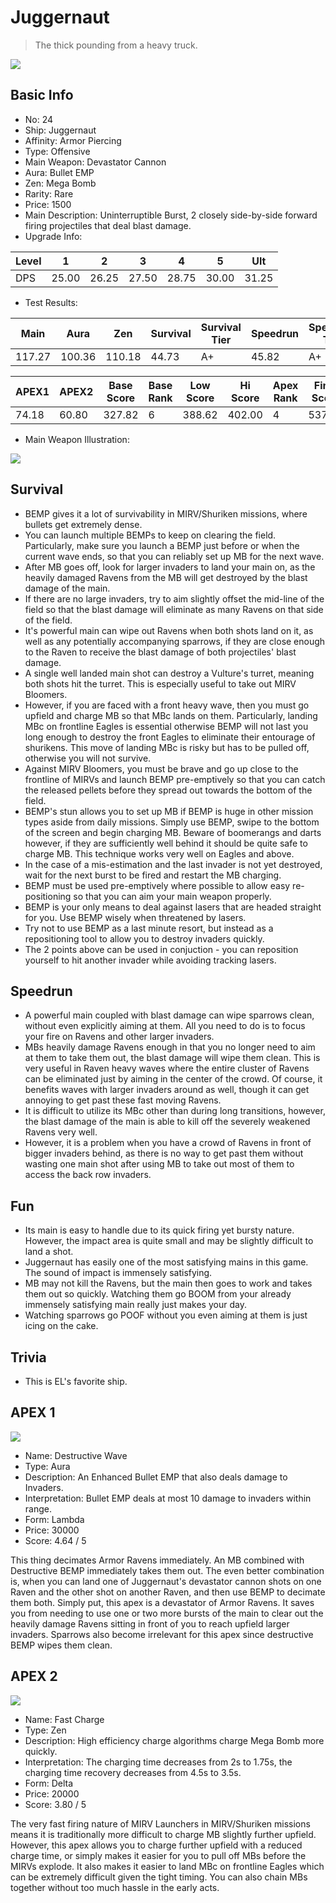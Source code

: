# Juggernaut

> The thick pounding from a heavy truck.

<img src="/ships/ship_24.png" style={{zoom:1}}/>

## Basic Info

- No: 24
- Ship: Juggernaut
- Affinity: Armor Piercing
- Type: Offensive
- Main Weapon: Devastator Cannon
- Aura: Bullet EMP
- Zen: Mega Bomb
- Rarity: Rare
- Price: 1500
- Main Description: Uninterruptible Burst, 2 closely side-by-side forward firing projectiles that deal blast damage.
- Upgrade Info: 

| Level | 1 | 2 | 3 | 4 | 5 | Ult |
|--|--|--|--|--|--|--|
| DPS | 25.00 | 26.25 | 27.50 | 28.75 | 30.00 | 31.25 |

- Test Results: 

| Main | Aura | Zen | Survival | Survival Tier | Speedrun | Speedrun Tier | Fun | Fun Tier |
|--|--|--|--|--|--|--|--|--|
| 117.27 | 100.36 | 110.18 | 44.73 | A+ | 45.82 | A+ | 44.73 | A+ |

| APEX1 | APEX2 | Base Score | Base Rank | Low Score | Hi Score | Apex Rank | Final Score | FinalRank |
|--|--|--|--|--|--|--|--|--|
| 74.18 | 60.80 | 327.82 | 6 | 388.62 | 402.00 | 4 | 537.27 | 5 |

- Main Weapon Illustration:

<img src="/illustration/main_24.gif" style={{zoom:1}}/>

## Survival

- BEMP gives it a lot of survivability in MIRV/Shuriken missions, where bullets get extremely dense.
- You can launch multiple BEMPs to keep on clearing the field. Particularly, make sure you launch a BEMP just before or when the current wave ends, so that you can reliably set up MB for the next wave.
- After MB goes off, look for larger invaders to land your main on, as the heavily damaged Ravens from the MB will get destroyed by the blast damage of the main.
- If there are no large invaders, try to aim slightly offset the mid-line of the field so that the blast damage will eliminate as many Ravens on that side of the field.
- It's powerful main can wipe out Ravens when both shots land on it, as well as any potentially accompanying sparrows, if they are close enough to the Raven to receive the blast damage of both projectiles' blast damage.
- A single well landed main shot can destroy a Vulture's turret, meaning both shots hit the turret. This is especially useful to take out MIRV Bloomers.
- However, if you are faced with a front heavy wave, then you must go upfield and charge MB so that MBc lands on them. Particularly, landing MBc on frontline Eagles is essential otherwise BEMP will not last you long enough to destroy the front Eagles to eliminate their entourage of shurikens. This move of landing MBc is risky but has to be pulled off, otherwise you will not survive.
- Against MIRV Bloomers, you must be brave and go up close to the frontline of MIRVs and launch BEMP pre-emptively so that you can catch the released pellets before they spread out towards the bottom of the field.
- BEMP's stun allows you to set up MB if BEMP is huge in other mission types aside from daily missions. Simply use BEMP, swipe to the bottom of the screen and begin charging MB. Beware of boomerangs and darts however, if they are sufficiently well behind it should be quite safe to charge MB. This technique works very well on Eagles and above.
- In the case of a mis-estimation and the last invader is not yet destroyed, wait for the next burst to be fired and restart the MB charging.
- BEMP must be used pre-emptively where possible to allow easy re-positioning so that you can aim your main weapon properly.
- BEMP is your only means to deal against lasers that are headed straight for you. Use BEMP wisely when threatened by lasers.
- Try not to use BEMP as a last minute resort, but instead as a repositioning tool to allow you to destroy invaders quickly.
- The 2 points above can be used in conjuction - you can reposition yourself to hit another invader while avoiding tracking lasers.

## Speedrun

- A powerful main coupled with blast damage can wipe sparrows clean, without even explicitly aiming at them. All you need to do is to focus your fire on Ravens and other larger invaders.
- MBs heavily damage Ravens enough in that you no longer need to aim at them to take them out, the blast damage will wipe them clean. This is very useful in Raven heavy waves where the entire cluster of Ravens can be eliminated just by aiming in the center of the crowd. Of course, it benefits waves with larger invaders around as well, though it can get annoying to get past these fast moving Ravens.
- It is difficult to utilize its MBc other than during long transitions, however, the blast damage of the main is able to kill off the severely weakened Ravens very well.
- However, it is a problem when you have a crowd of Ravens in front of bigger invaders behind, as there is no way to get past them without wasting one main shot after using MB to take out most of them to access the back row invaders.

## Fun

- Its main is easy to handle due to its quick firing yet bursty nature. However, the impact area is quite small and may be slightly difficult to land a shot.
- Juggernaut has easily one of the most satisfying mains in this game. The sound of impact is immensely satisfying.
- MB may not kill the Ravens, but the main then goes to work and takes them out so quickly. Watching them go BOOM from your already immensely satisfying main really just makes your day.
- Watching sparrows go POOF without you even aiming at them is just icing on the cake.

## Trivia

- This is EL's favorite ship.

## APEX 1

<img src="/ships/ship_24_apex_1.png" style={{zoom:1}}/>

- Name: Destructive Wave
- Type: Aura
- Description: An Enhanced Bullet EMP that also deals damage to Invaders.
- Interpretation: Bullet EMP deals at most 10 damage to invaders within range.
- Form: Lambda
- Price: 30000
- Score: 4.64 / 5

This thing decimates Armor Ravens immediately. An MB combined with Destructive BEMP immediately takes them out. The even better combination is, when you can land one of Juggernaut's devastator cannon shots on one Raven and the other shot on another Raven, and then use BEMP to decimate them both. Simply put, this apex is a devastator of Armor Ravens. It saves you from needing to use one or two more bursts of the main to clear out the heavily damage Ravens sitting in front of you to reach upfield larger invaders. Sparrows also become irrelevant for this apex since destructive BEMP wipes them clean.

## APEX 2

<img src="/ships/ship_24_apex_2.png" style={{zoom:1}}/>

- Name: Fast Charge
- Type: Zen
- Description: High efficiency charge algorithms charge Mega Bomb more quickly.
- Interpretation: The charging time decreases from 2s to 1.75s, the charging time recovery decreases from 4.5s to 3.5s.
- Form: Delta
- Price: 20000
- Score: 3.80 / 5

The very fast firing nature of MIRV Launchers in MIRV/Shuriken missions means it is traditionally more difficult to charge MB slightly further upfield. However, this apex allows you to charge further upfield with a reduced charge time, or simply makes it easier for you to pull off MBs before the MIRVs explode. It also makes it easier to land MBc on frontline Eagles which can be extremely difficult given the tight timing. You can also chain MBs together without too much hassle in the early acts.
